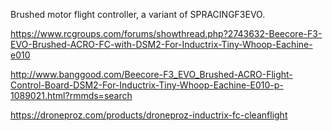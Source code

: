 Brushed motor flight controller, a variant of SPRACINGF3EVO.

https://www.rcgroups.com/forums/showthread.php?2743632-Beecore-F3-EVO-Brushed-ACRO-FC-with-DSM2-For-Inductrix-Tiny-Whoop-Eachine-e010

http://www.banggood.com/Beecore-F3_EVO_Brushed-ACRO-Flight-Control-Board-DSM2-For-Inductrix-Tiny-Whoop-Eachine-E010-p-1089021.html?rmmds=search

https://droneproz.com/products/droneproz-inductrix-fc-cleanflight




